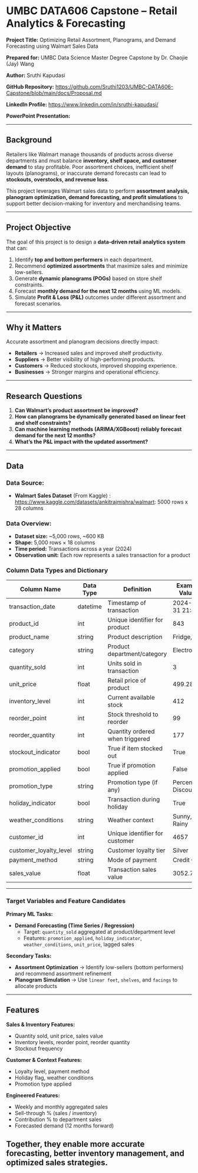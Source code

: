 
# UMBC DATA606 Capstone –  Retail Analytics & Forecasting

**Project Title:** Optimizing Retail Assortment, Planograms, and Demand Forecasting using Walmart Sales Data  

**Prepared for:** UMBC Data Science Master Degree Capstone by Dr. Chaojie (Jay) Wang  

**Author:** Sruthi Kapudasi 

**GitHub Repository:** https://github.com/Sruthi1203/UMBC-DATA606-Capstone/blob/main/docs/Proposal.md

**LinkedIn Profile:** https://www.linkedin.com/in/sruthi-kapudasi/

**PowerPoint Presentation:** 

---

## Background

Retailers like Walmart manage thousands of products across diverse departments and must balance **inventory, shelf space, and customer demand** to stay profitable. Poor assortment choices, inefficient shelf layouts (planograms), or inaccurate demand forecasts can lead to **stockouts, overstocks, and revenue loss**.  

This project leverages Walmart sales data to perform **assortment analysis, planogram optimization, demand forecasting, and profit simulations** to support better decision-making for inventory and merchandising teams.  

---

## Project Objective

The goal of this project is to design a **data-driven retail analytics system** that can:  
1. Identify **top and bottom performers** in each department.  
2. Recommend **optimized assortments** that maximize sales and minimize low-sellers.  
3. Generate **dynamic planograms (POGs)** based on store shelf constraints.  
4. Forecast **monthly demand for the next 12 months** using ML models.  
5. Simulate **Profit & Loss (P&L)** outcomes under different assortment and forecast scenarios.  

---

## Why it Matters

Accurate assortment and planogram decisions directly impact:  
- **Retailers** → Increased sales and improved shelf productivity.  
- **Suppliers** → Better visibility of high-performing products.  
- **Customers** → Reduced stockouts, improved shopping experience.  
- **Businesses** → Stronger margins and operational efficiency.  

---

## Research Questions

1. **Can Walmart’s product assortment be improved?**  
2. **How can planograms be dynamically generated based on linear feet and shelf constraints?**  
3. **Can machine learning methods (ARIMA/XGBoost) reliably forecast demand for the next 12 months?**  
4. **What’s the P&L impact with the updated assortment?**  

---

## Data

### Data Source:
- **Walmart Sales Dataset** (From Kaggle) : https://www.kaggle.com/datasets/ankitrajmishra/walmart: 5000 rows x 28 columns

### Data Overview:
- **Dataset size:** ~5,000 rows, ~600 KB  
- **Shape:** 5,000 rows × 18 columns  
- **Time period:** Transactions across a year (2024)  
- **Observation unit:** Each row represents a sales transaction for a product  

### Column Data Types and Dictionary

| Column Name | Data Type | Definition | Example Values |
|-------------|-----------|------------|----------------|
| transaction_date | datetime | Timestamp of transaction | 2024-03-31 21:46 |
| product_id | int | Unique identifier for product | 843 |
| product_name | string | Product description | Fridge, TV |
| category | string | Product department/category | Electronics |
| quantity_sold | int | Units sold in transaction | 3 |
| unit_price | float | Retail price of product | 499.28 |
| inventory_level | int | Current available stock | 412 |
| reorder_point | int | Stock threshold to reorder | 99 |
| reorder_quantity | int | Quantity ordered when triggered | 177 |
| stockout_indicator | bool | True if item stocked out | True |
| promotion_applied | bool | True if promotion applied | False |
| promotion_type | string | Promotion type (if any) | Percentage Discount |
| holiday_indicator | bool | Transaction during holiday | True |
| weather_conditions | string | Weather context | Sunny, Rainy |
| customer_id | int | Unique identifier for customer | 4657 |
| customer_loyalty_level | string | Customer loyalty tier | Silver |
| payment_method | string | Mode of payment | Credit Card |
| sales_value | float | Transaction sales value | 3052.72 |

---

### Target Variables and Feature Candidates

**Primary ML Tasks:**
- **Demand Forecasting (Time Series / Regression)**  
  - Target: `quantity_sold` aggregated at product/department level  
  - Features: `promotion_applied`, `holiday_indicator`, `weather_conditions`, `unit_price`, lagged sales  

**Secondary Tasks:**
- **Assortment Optimization** → Identify low-sellers (bottom performers) and recommend assortment refinement  
- **Planogram Simulation** → Use `linear feet`, `shelves`, and `facings` to allocate products  

---

## Features

**Sales & Inventory Features:**  
- Quantity sold, unit price, sales value  
- Inventory levels, reorder point, reorder quantity  
- Stockout frequency  

**Customer & Context Features:**  
- Loyalty level, payment method  
- Holiday flag, weather conditions  
- Promotion type applied  

**Engineered Features:**  
- Weekly and monthly aggregated sales  
- Sell-through % (sales / inventory)  
- Contribution % to department sales  
- Forecasted demand (12 months forward)
  
Together, they enable more accurate forecasting, better inventory management, and optimized sales strategies.
---
